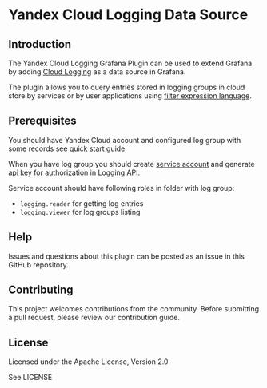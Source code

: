 # Yandex Cloud Logging Data Source

## Introduction

The Yandex Cloud Logging Grafana Plugin can be used to extend Grafana by adding
[Cloud Logging](https://cloud.yandex.com/en/services/logging) as a data source in Grafana.

The plugin allows you to  query entries stored in logging groups in cloud store by
services or by user applications using [filter expression language](https://cloud.yandex.com/en/docs/logging/concepts/filter).

## Prerequisites

You should have Yandex Cloud account and configured log group with some records see [quick start guide](https://cloud.yandex.com/en/docs/logging/quickstart)

When you have log group you should create [service account](https://cloud.yandex.com/en/docs/iam/concepts/users/service-accounts)
and generate [api key](https://cloud.yandex.com/en/docs/iam/concepts/authorization/api-key) for authorization in Logging API.

Service account should have following roles in folder with log group:
- `logging.reader` for getting log entries
- `logging.viewer` for log groups listing


## Help

Issues and questions about this plugin can be posted as an issue in this GitHub repository.

## Contributing

This project welcomes contributions from the community. Before submitting a pull
request, please review our contribution guide.

## License

Licensed under the Apache License, Version 2.0

See LICENSE
